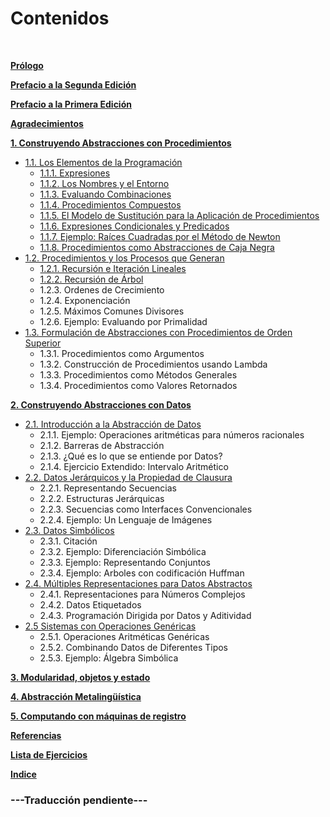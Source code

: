 <br><br>
<h1>Contenidos</h1><br>

**[Prólogo](./05-prologo.md)**

**[Prefacio a la Segunda Edición](./06-prefacio-2da-edicion.md)**

**[Prefacio a la Primera Edición](./07-prefacio-1ra-edicion.md)**

**[Agradecimientos](./08-agradecimientos.md)**

**[1. Construyendo Abstracciones con Procedimientos](./09-capitulo-1-intro.md)**
  * [1.1. Los Elementos de la Programación](./10-capitulo-1-seccion-1-1.md)
    * [1.1.1. Expresiones](./10-capitulo-1-seccion-1-1.md#111-expresiones)
    * [1.1.2. Los Nombres y el Entorno](./10-capitulo-1-seccion-1-1.md#112-Los-Nombres-y-el-Entorno)
    * [1.1.3. Evaluando Combinaciones](./10-capitulo-1-seccion-1-1.md#113-Evaluando-Combinaciones)
    * [1.1.4. Procedimientos Compuestos](./10-capitulo-1-seccion-1-1.md#114-Procedimientos-Compuestos)
    * [1.1.5. El Modelo de Sustitución para la Aplicación de Procedimientos](./10-capitulo-1-seccion-1-1.md#115-El-Modelo-de-Sustitución-para-la-Aplicación-de-Procedimientos)
    * [1.1.6. Expresiones Condicionales y Predicados](./10-capitulo-1-seccion-1-1.md#116-Expresiones-Condicionales-y-Predicados)
    * [1.1.7. Ejemplo: Raíces Cuadradas por el Método de Newton](./10-capitulo-1-seccion-1-1.md#117-Ejemplo-Raíces-Cuadradas-por-el-Método-de-Newton)
    * [1.1.8. Procedimientos como Abstracciones de Caja Negra](./10-capitulo-1-seccion-1-1.md#118-Procedimientos-como-abstracciones-de-caja-negra)
  * [1.2. Procedimientos y los Procesos que Generan](./11-capitulo-1-seccion-1-2.md)
    * [1.2.1. Recursión e Iteración Lineales](./11-capitulo-1-seccion-1-2.md#121-Recursión-e-Iteración-Lineales)
    * [1.2.2. Recursión de Árbol](./11-capitulo-1-seccion-1-2.md#122-Recursión-de-Árbol)
    * 1.2.3. Ordenes de Crecimiento
    * 1.2.4. Exponenciación
    * 1.2.5. Máximos Comunes Divisores
    * 1.2.6. Ejemplo: Evaluando por Primalidad
  * [1.3. Formulación de Abstracciones con Procedimientos de Orden Superior](./12-capitulo-1-seccion-1-3.md)
    * 1.3.1. Procedimientos como Argumentos
    * 1.3.2. Construcción de Procedimientos usando Lambda
    * 1.3.3. Procedimientos como Métodos Generales
    * 1.3.4. Procedimientos como Valores Retornados

**[2. Construyendo Abstracciones con Datos](./13-capitulo-2-intro.md)**
  * [2.1. Introducción a la Abstracción de Datos](./14-capitulo-2-seccion-2-1.md)
    * 2.1.1. Ejemplo: Operaciones aritméticas para números racionales
    * 2.1.2. Barreras de Abstracción
    * 2.1.3. ¿Qué es lo que se entiende por Datos?
    * 2.1.4. Ejercicio Extendido: Intervalo Aritmético
  * [2.2. Datos Jerárquicos y la Propiedad de Clausura](./15-capitulo-2-seccion-2-2.md)
    * 2.2.1. Representando Secuencias
    * 2.2.2. Estructuras Jerárquicas
    * 2.2.3. Secuencias como Interfaces Convencionales
    * 2.2.4. Ejemplo: Un Lenguaje de Imágenes
  * [2.3. Datos Simbólicos](./16-capitulo-2-seccion-2-3.md)
    * 2.3.1. Citación
    * 2.3.2. Ejemplo: Diferenciación Simbólica
    * 2.3.3. Ejemplo: Representando Conjuntos
    * 2.3.4. Ejemplo: Arboles con codificación Huffman
  * [2.4. Múltiples Representaciones para Datos Abstractos](./17-capitulo-2-seccion-2-4.md)
    * 2.4.1. Representaciones para Números Complejos
    * 2.4.2. Datos Etiquetados
    * 2.4.3. Programación Dirigida por Datos y Aditividad
  * [2.5 Sistemas con Operaciones Genéricas](./18-capitulo-2-seccion-2-5.md)
    * 2.5.1. Operaciones Aritméticas Genéricas
    * 2.5.2. Combinando Datos de Diferentes Tipos
    * 2.5.3. Ejemplo: Álgebra Simbólica

**[3. Modularidad, objetos y estado](./19-capitulo-3-intro.md)**

**[4. Abstracción Metalingüística](./25-capitulo-4-intro.md)**

**[5. Computando con máquinas de registro](./30-capitulo-5-intro.md)**

**[Referencias](./36-referencias.md)**

**[Lista de Ejercicios](./37-lista-de-ejercicios.md)**

**[Indice](./38-indice.md)**

### ---Traducción pendiente---